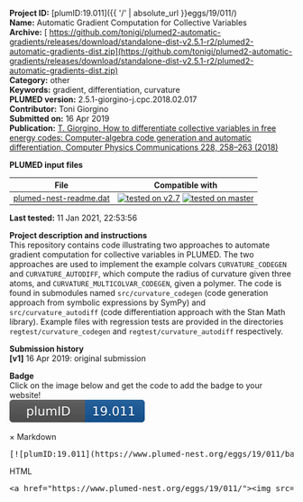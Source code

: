 **Project ID:** [plumID:19.011]({{ '/' | absolute_url }}eggs/19/011/)  
**Name:**  Automatic Gradient Computation for Collective Variables  
**Archive:** [ https://github.com/tonigi/plumed2-automatic-gradients/releases/download/standalone-dist-v2.5.1-r2/plumed2-automatic-gradients-dist.zip](https://github.com/tonigi/plumed2-automatic-gradients/releases/download/standalone-dist-v2.5.1-r2/plumed2-automatic-gradients-dist.zip)  
**Category:**  other  
**Keywords:**  gradient, differentiation, curvature  
**PLUMED version:**  2.5.1-giorgino-j.cpc.2018.02.017  
**Contributor:**  Toni Giorgino  
**Submitted on:** 16 Apr 2019  
**Publication:** [T. Giorgino, How to differentiate collective variables in free energy codes: Computer-algebra code generation and automatic differentiation, Computer Physics Communications 228, 258–263 (2018)](http://dx.doi.org/10.1016/j.cpc.2018.02.017)  
  
**PLUMED input files**  
  
| File     | Compatible with |  
|:--------:|:--------:|  
| [plumed-nest-readme.dat](./data/plumed-nest-readme.dat.md) |  [![tested on v2.7](https://img.shields.io/badge/v2.7-passing-green.svg)](data/plumed-nest-readme.dat.plumed.stderr) [![tested on master](https://img.shields.io/badge/master-passing-green.svg)](data/plumed-nest-readme.dat.plumed_master.stderr) |  
  
**Last tested:**  11 Jan 2021, 22:53:56
  
**Project description and instructions**  
This repository contains code illustrating two approaches to automate gradient computation for collective variables in PLUMED.  The two approaches are used to implement the example colvars `CURVATURE_CODEGEN` and `CURVATURE_AUTODIFF`, which compute the radius of curvature given three atoms, and `CURVATURE_MULTICOLVAR_CODEGEN`, given a polymer. The code is found in submodules named `src/curvature_codegen` (code generation approach from symbolic expressions by SymPy) and `src/curvature_autodiff` (code differentiation approach with the Stan Math library). Example files with regression tests are provided in the directories `regtest/curvature_codegen` and `regtest/curvature_autodiff` respectively.

  
**Submission history**  
**[v1]** 16 Apr 2019: original submission  
  
**Badge**  
Click on the image below and get the code to add the badge to your website!  
<img src="./badge.svg" alt="plumeDnest:19.011" id="myBtn" class="badge">
<div id="myModal" class="modal">
  <div class="modal-content">
    <span class="close">&times;</span>
    Markdown<pre>[![plumID:19.011](https://www.plumed-nest.org/eggs/19/011/badge.svg)](https://www.plumed-nest.org/eggs/19/011/)</pre>
    HTML<pre>&lt;a href="https://www.plumed-nest.org/eggs/19/011/"&gt;&lt;img src="https://www.plumed-nest.org/eggs/19/011/badge.svg" alt="plumID:19.011"&gt;&lt;/a&gt;</pre>
  </div>
</div>
